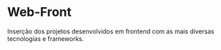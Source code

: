 # Web-Front
Inserção dos projetos desenvolvidos em frontend com as mais diversas tecnologias e frameworks.
